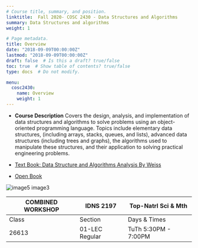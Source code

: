 ```yaml
---
# Course title, summary, and position.
linktitle:  Fall 2020- COSC 2430 - Data Structures and Algorithms
summary: Data Structures and algorithms
weight: 1

# Page metadata.
title: Overview
date: "2018-09-09T00:00:00Z"
lastmod: "2018-09-09T00:00:00Z"
draft: false  # Is this a draft? true/false
toc: true  # Show table of contents? true/false
type: docs  # Do not modify.

menu:
  cosc2430:
    name: Overview
    weight: 1
---
```



*  **Course Description** 
 Covers the design, analysis, and implementation of data structures and algorithms to solve problems using an object-oriented programming language. Topics include elementary data structures, (including arrays, stacks, queues, and lists), advanced data structures (including trees and graphs), the algorithms used to manipulate these structures, and their application to solving practical engineering problems.

*  [Text Book: Data Structure and Algorithms Analysis By Weiss](http://www.uoitc.edu.iq/images/documents/informatics-institute/Competitive_exam/DataStructures.pdf)
<!--- <img class="centered" src="{% static 'img/Weiss288.jpg'  %}"> Textbook -->
*  [Open Book](https://open.umn.edu/opentextbooks/textbooks/open-data-structures-an-introduction)

![image5](img/Weiss288.jpg) image3

| COMBINED WORKSHOP 	| IDNS 2197      	| Top-Natrl Sci & Mth  	|
|-------------------	|----------------	|----------------------	|
| Class             	| Section        	| Days & Times         	|
| 26613             	| 01-LEC Regular 	| TuTh 5:30PM - 7:00PM 	|
